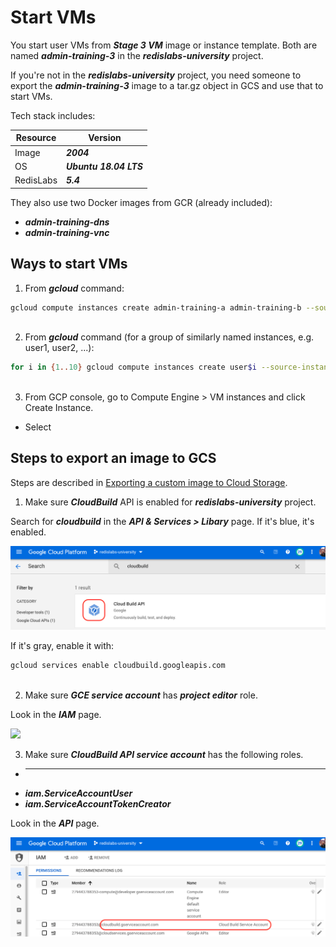 # Start VMs

You start user VMs from ***Stage 3 VM*** image or instance template. Both are named ***admin-training-3*** in the ***redislabs-university*** project.

If you're not in the ***redislabs-university*** project, you need someone to export the ***admin-training-3*** image to a tar.gz object in GCS and use that to start VMs.

Tech stack includes:

Resource | Version
---|---
Image | ***2004***
OS | ***Ubuntu 18.04 LTS***
RedisLabs | ***5.4***

They also use two Docker images from GCR (already included):
- ***admin-training-dns***
- ***admin-training-vnc***


## Ways to start VMs

1. From ***gcloud*** command:

```bash
gcloud compute instances create admin-training-a admin-training-b --source-instance-template admin-training-3 --zone=us-west1-b --labels=version=2004,redis=5-4
 
```

2. From ***gcloud*** command (for a group of similarly named instances, e.g. user1, user2, ...):

```bash
for i in {1..10} gcloud compute instances create user$i --source-instance-template admin-training-3 --zone=us-west1-b
 
```

3. From GCP console, go to Compute Engine > VM instances and click Create Instance.
- Select


## Steps to export an image to GCS

Steps are described in [Exporting a custom image to Cloud Storage](https://cloud.google.com/compute/docs/images/export-image).

1. Make sure ***CloudBuild*** API is enabled for ***redislabs-university*** project.

Search for ***cloudbuild*** in the ***API & Services > Libary*** page. If it's blue, it's enabled.

![](images/01-api-cloudbuild.png) 

If it's gray, enable it with:

```bash
gcloud services enable cloudbuild.googleapis.com
 
```

2. Make sure ***GCE service account*** has ***project editor*** role.

Look in the ***IAM*** page.

![](images/02-iam-gce-sa-editor-role.png)

3. Make sure ***CloudBuild API service account*** has the following roles.
- ***
- ***iam.ServiceAccountUser***
- ***iam.ServiceAccountTokenCreator***

Look in the ***API*** page.

![](images/03-iam-cloudbuild-sa-roles.png)




